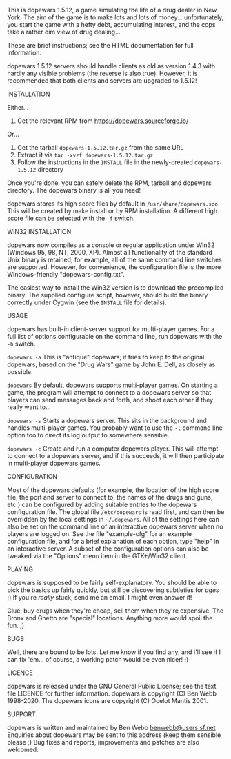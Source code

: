 This is dopewars 1.5.12, a game simulating the life of a drug dealer in 
New York. The aim of the game is to make lots and lots of money...
unfortunately, you start the game with a hefty debt, accumulating interest,
and the cops take a rather dim view of drug dealing...

These are brief instructions; see the HTML documentation for full information.

dopewars 1.5.12 servers should handle clients as old as version 1.4.3 with
hardly any visible problems (the reverse is also true). However, it is
recommended that both clients and servers are upgraded to 1.5.12!

INSTALLATION

Either...

1. Get the relevant RPM from https://dopewars.sourceforge.io/
   
Or...

1. Get the tarball `dopewars-1.5.12.tar.gz` from the same URL
2. Extract it via `tar -xvzf dopewars-1.5.12.tar.gz`
3. Follow the instructions in the `INSTALL` file in the newly-created
   `dopewars-1.5.12` directory

Once you're done, you can safely delete the RPM, tarball and dopewars
directory. The dopewars binary is all you need!

dopewars stores its high score files by default in `/usr/share/dopewars.sco`
This will be created by make install or by RPM installation. A different high 
score file can be selected with the `-f` switch.

WIN32 INSTALLATION

dopewars now compiles as a console or regular application under Win32
(Windows 95, 98, NT, 2000, XP). Almost all functionality of the standard Unix
binary is retained; for example, all of the same command line switches are
supported. However, for convenience, the configuration file is the more
Windows-friendly "dopewars-config.txt".

The easiest way to install the Win32 version is to download the precompiled
binary. The supplied configure script, however, should build the binary
correctly under Cygwin (see the `INSTALL` file for details).

USAGE

dopewars has built-in client-server support for multi-player games. For a
full list of options configurable on the command line, run dopewars with
the `-h` switch.

`dopewars -a`
This is "antique" dopewars; it tries to keep to the original dopewars, based
on the "Drug Wars" game by John E. Dell, as closely as possible.

`dopewars`
By default, dopewars supports multi-player games. On starting a game, the
program will attempt to connect to a dopewars server so that players can send
messages back and forth, and shoot each other if they really want to...

`dopewars -s`
Starts a dopewars server. This sits in the background and handles multi-player
games. You probably want to use the `-l` command line option too to direct its
log output to somewhere sensible.

`dopewars -c`
Create and run a computer dopewars player. This will attempt to connect
to a dopewars server, and if this succeeds, it will then participate in
multi-player dopewars games.

CONFIGURATION

Most of the dopewars defaults (for example, the location of the high score file,
the port and server to connect to, the names of the drugs and guns, etc.) can be
configured by adding suitable entries to the dopewars configuration file. The
global file `/etc/dopewars` is read first, and can then be overridden by
the local settings in `~/.dopewars`. All of the settings here can also be
set on the command line of an interactive dopewars server when no players
are logged on. See the file "example-cfg" for an example configuration file,
and for a brief explanation of each option, type "help" in an interactive
server. A subset of the configuration options can also be tweaked via the
"Options" menu item in the GTK+/Win32 client.

PLAYING

dopewars is supposed to be fairly self-explanatory. You should be able to 
pick the basics up fairly quickly, but still be discovering subtleties for 
_ages_ ;) If you're _really_ stuck, send me an email. I might even answer it!

Clue: buy drugs when they're cheap, sell them when they're expensive. The Bronx
and Ghetto are "special" locations. Anything more would spoil the fun. ;)

BUGS

Well, there are bound to be lots. Let me know if you find any, and I'll see
if I can fix 'em... of course, a working patch would be even nicer! ;)

LICENCE

dopewars is released under the GNU General Public License; see the text file
LICENCE for further information. dopewars is copyright (C) Ben Webb 1998-2020.
The dopewars icons are copyright (C) Ocelot Mantis 2001.

SUPPORT

dopewars is written and maintained by Ben Webb <benwebb@users.sf.net>
Enquiries about dopewars may be sent to this address (keep them sensible 
please ;) Bug fixes and reports, improvements and patches are also welcomed.
